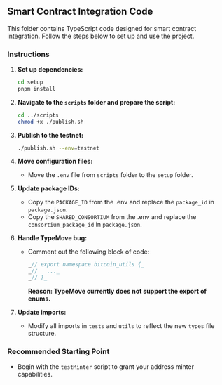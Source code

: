 ## Smart Contract Integration Code

This folder contains TypeScript code designed for smart contract integration. Follow the steps below to set up and use the project.

### Instructions

1. ****Set up dependencies:****
   ```bash
   cd setup
   pnpm install
   ```

2. ****Navigate to the** `scripts` **folder and prepare the script:****
   ```bash
   cd ../scripts
   chmod +x ./publish.sh
   ```

3. ****Publish to the testnet:****
   ```bash
   ./publish.sh --env=testnet
   ```

4. ****Move configuration files:****
   - Move the `.env` file from `scripts` folder to the `setup` folder.

5. ****Update package IDs:****
   - Copy the `PACKAGE_ID` from the .env and replace the `package_id` in `package.json`.
   - Copy the `SHARED_CONSORTIUM` from the .env and replace the `consortium_package_id` in `package.json`.

6. ****Handle TypeMove bug:****
   - Comment out the following block of code:
     ```typescript
     _// export namespace bitcoin_utils {_
     _//   ..._
     _// }_
     ```
     __Reason: TypeMove currently does not support the export of enums.__

7. ****Update imports:****
   - Modify all imports in `tests` and `utils` to reflect the new `types` file structure.

### Recommended Starting Point

- Begin with the `testMinter` script to grant your address minter capabilities.